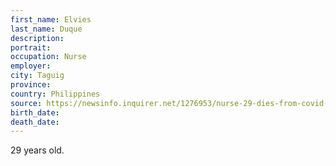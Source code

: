```yaml
---
first_name: Elvies
last_name: Duque
description: 
portrait: 
occupation: Nurse
employer: 
city: Taguig
province: 
country: Philippines
source: https://newsinfo.inquirer.net/1276953/nurse-29-dies-from-covid-19-away-from-family-in-isabela?utm_medium=Social&amp;utm_source=Facebook#Echobox=1589797234
birth_date: 
death_date: 
---
```


29 years old.